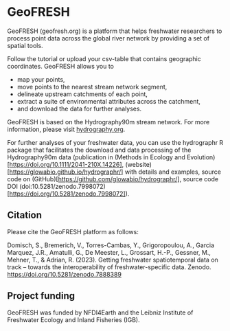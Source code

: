 # GeoFRESH

GeoFRESH (geofresh.org) is a platform that helps freshwater researchers to process point data across the global river network by providing a set of spatial tools.

Follow the tutorial or upload your csv-table that contains geographic coordinates. GeoFRESH allows you to

- map your points,
- move points to the nearest stream network segment,
- delineate upstream catchments of each point,
- extract a suite of environmental attributes across the catchment,
- and download the data for further analyses.

GeoFRESH is based on the Hydrography90m stream network. For more information, please visit [hydrography.org](https://hydrography.org/).


For further analyses of your freshwater data, you can use the hydrographr R package that facilitates the download and data processing of the 
Hydrography90m data (publication in (Methods in Ecology and Evolution)[https://doi.org/10.1111/2041-210X.14226], 
(website)[https://glowabio.github.io/hydrographr/] with details and examples, 
source code on (GitHub)[https://github.com/glowabio/hydrographr/], 
source code DOI (doi:10.5281/zenodo.7998072)[https://doi.org/10.5281/zenodo.7998072]).


## Citation

Please cite the GeoFRESH platform as follows:

Domisch, S., Bremerich, V., Torres-Cambas, Y., Grigoropoulou, A., Garcia Marquez, J.R., Amatulli, G., De Meester, L., Grossart, H.-P., Gessner, M., Mehner, T., & Adrian, R. (2023). Getting freshwater spatiotemporal data on track – towards the interoperability of freshwater-specific data. Zenodo. https://doi.org/10.5281/zenodo.7888389

## Project funding

GeoFRESH was funded by NFDI4Earth and the Leibniz Institute of Freshwater Ecology and Inland Fisheries (IGB).
